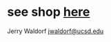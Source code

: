 # see shop [here](file:///Users/jerrywaldorf/Documents/Classes/CSE/CSE_110/CSE_110_Projects/lab_6/wi21-cse110-lab6/index.html) 

Jerry Waldorf
jwaldorf@ucsd.edu
